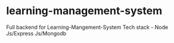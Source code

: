 # learning-management-system
Full backend for Learning-Mangement-System
Tech stack - Node Js/Express Js/Mongodb
